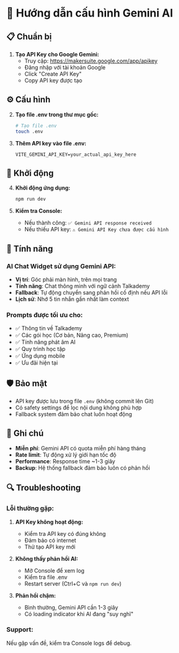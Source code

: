 # 🤖 Hướng dẫn cấu hình Gemini AI

## 📋 Chuẩn bị

1. **Tạo API Key cho Google Gemini:**
   - Truy cập: https://makersuite.google.com/app/apikey
   - Đăng nhập với tài khoản Google
   - Click "Create API Key"
   - Copy API key được tạo

## ⚙️ Cấu hình

2. **Tạo file .env trong thư mục gốc:**
   ```bash
   # Tạo file .env
   touch .env
   ```

3. **Thêm API key vào file .env:**
   ```env
   VITE_GEMINI_API_KEY=your_actual_api_key_here
   ```

## 🚀 Khởi động

4. **Khởi động ứng dụng:**
   ```bash
   npm run dev
   ```

5. **Kiểm tra Console:**
   - Nếu thành công: `✅ Gemini API response received`
   - Nếu thiếu API key: `⚠️ Gemini API Key chưa được cấu hình`

## 🔧 Tính năng

### AI Chat Widget sử dụng Gemini API:
- **Vị trí**: Góc phải màn hình, trên mọi trang
- **Tính năng**: Chat thông minh với ngữ cảnh Talkademy
- **Fallback**: Tự động chuyển sang phản hồi cố định nếu API lỗi
- **Lịch sử**: Nhớ 5 tin nhắn gần nhất làm context

### Prompts được tối ưu cho:
- ✅ Thông tin về Talkademy
- ✅ Các gói học (Cơ bản, Nâng cao, Premium)
- ✅ Tính năng phát âm AI
- ✅ Quy trình học tập
- ✅ Ứng dụng mobile
- ✅ Ưu đãi hiện tại

## 🛡️ Bảo mật

- API key được lưu trong file `.env` (không commit lên Git)
- Có safety settings để lọc nội dung không phù hợp
- Fallback system đảm bảo chat luôn hoạt động

## 📝 Ghi chú

- **Miễn phí**: Gemini API có quota miễn phí hàng tháng
- **Rate limit**: Tự động xử lý giới hạn tốc độ
- **Performance**: Response time ~1-3 giây
- **Backup**: Hệ thống fallback đảm bảo luôn có phản hồi

## 🔍 Troubleshooting

### Lỗi thường gặp:

1. **API Key không hoạt động:**
   - Kiểm tra API key có đúng không
   - Đảm bảo có internet
   - Thử tạo API key mới

2. **Không thấy phản hồi AI:**
   - Mở Console để xem log
   - Kiểm tra file .env
   - Restart server (Ctrl+C và `npm run dev`)

3. **Phản hồi chậm:**
   - Bình thường, Gemini API cần 1-3 giây
   - Có loading indicator khi AI đang "suy nghĩ"

### Support:
Nếu gặp vấn đề, kiểm tra Console logs để debug.
